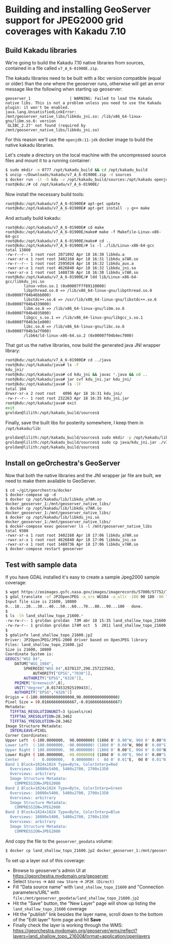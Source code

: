 # Building and installing GeoServer support for JPEG2000 grid coverages with Kakadu 7.10

## Build Kakadu libraries

We're going to build the Kakadu 7.10 native libraries from sources, contained in a file called `v7_A_6-01900E.zip`.

The kakadu libraries need to be built with a libc version compatible (equal or older) than the one where the geoserver runs, otherwise will get an error message like the following when starting up geoserver:
```
geoserver_1                 | WARNING: Failed to load the Kakadu native libs. This is not a problem unless you need to use the Kakadu plugin: it won't be enabled.
java.lang.UnsatisfiedLinkError: /mnt/geoserver_native_libs/libkdu_jni.so: /lib/x86_64-linux-gnu/libm.so.6: version
`GLIBC_2.27' not found (required by /mnt/geoserver_native_libs/libkdu_jni.so)
```

For this reason we'll use the `openjdk:11-jdk` docker image to build the native kakadu libraries.

Let's create a directory on the local machine with the uncompressed source files and mount it to a running container:

```bash
$ sudo mkdir -m 0777 /opt/kakadu_build && cd /opt/kakadu_build
$ unzip ~/Downloads/kakadu/v7_A_6-01900E.zip -d sources
$ docker run -it -h kdu -v /opt/kakadu_build/sources:/opt/kakadu openjdk:8-jdk
root@kdu:/# cd /opt/kakadu/v7_A_6-01900E/
```
Now install the necessary build tools:
```bash
root@kdu:/opt/kakadu/v7_A_6-01900E# apt-get update
root@kdu:/opt/kakadu/v7_A_6-01900E# apt-get install -y g++ make
```

And actually build kakadu:
```
root@kdu:/opt/kakadu/v7_A_6-01900E# cd make
root@kdu:/opt/kakadu/v7_A_6-01900E/make# make -f Makefile-Linux-x86-64-gcc
root@kdu:/opt/kakadu/v7_A_6-01900E/make# cd ..
root@kdu:/opt/kakadu/v7_A_6-01900E/# ls -l ./lib/Linux-x86-64-gcc
total 13860
-rw-r--r-- 1 root root 2071092 Apr 18 16:30 libkdu.a
-rwxr-xr-x 1 root root 3402168 Apr 18 16:31 libkdu_a7AR.so
-rw-r--r-- 1 root root 2595024 Apr 18 16:32 libkdu_aux.a
-rwxr-xr-x 1 root root 4626840 Apr 18 16:32 libkdu_jni.so
-rwxr-xr-x 1 root root 1488736 Apr 18 16:30 libkdu_v7AR.so
root@kdu:/opt/kakadu/v7_A_6-01900E/# ldd lib/Linux-x86-64-gcc/libkdu_jni.so
        linux-vdso.so.1 (0x00007fff89110000)
        libpthread.so.0 => /lib/x86_64-linux-gnu/libpthread.so.0 (0x00007f04b46bb000)
        libstdc++.so.6 => /usr/lib/x86_64-linux-gnu/libstdc++.so.6 (0x00007f04b4339000)
        libm.so.6 => /lib/x86_64-linux-gnu/libm.so.6 (0x00007f04b4035000)
        libgcc_s.so.1 => /lib/x86_64-linux-gnu/libgcc_s.so.1 (0x00007f04b3e1e000)
        libc.so.6 => /lib/x86_64-linux-gnu/libc.so.6 (0x00007f04b3a7f000)
        /lib64/ld-linux-x86-64.so.2 (0x00007f04b4ec7000)
```

That got us the native libraries, now build the generated java JNI wrapper library:
```bash
root@kdu:/opt/kakadu/v7_A_6-01900E# cd ../java
root@kdu:/opt/kakadu/java# ls -F
kdu_jni/
root@kdu:/opt/kakadu/java# cd kdu_jni && javac *.java && cd ..
root@kdu:/opt/kakadu/java# jar cvf kdu_jni.jar kdu_jni/
root@kdu:/opt/kakadu/java# ls -lF
total 104
drwxr-xr-x 2 root root   4096 Apr 18 16:31 kdu_jni/
-rw-r--r-- 1 root root 232263 Apr 18 16:35 kdu_jni.jar
root@kdu:/opt/kakadu/java# exit
exit
groldan@lilith:/opt/kakadu_build/sources$
```

Finally, save the built libs for posterity somewhere, I keep them in `/opt/kakadu/lib`:

```bash
groldan@lilith:/opt/kakadu_build/sources$ sudo mkdir -p /opt/kakadu/lib
groldan@lilith:/opt/kakadu_build/sources$ sudo cp java/kdu_jni.jar ./v7_A_6-01900E/lib/Linux-x86-64-gcc/libkdu_jni.so ./v7_A_6-01900E/lib/Linux-x86-64-gcc/libkdu_v7AR.so ./v7_A_6-01900E/lib/Linux-x86-64-gcc/libkdu_a7AR.so /opt/kakadu/lib/
groldan@lilith:/opt/kakadu_build/sources$
```

## Install on geOrchestra's GeoServer

Now that both the native libraries and the JNI wrapper jar file are built, we need to make them available to GeoServer.

```
$ cd ~/git/georchestra/docker
$ docker-compose up -d
$ docker cp /opt/kakadu/lib/libkdu_a7AR.so docker_geoserver_1:/mnt/geoserver_native_libs/
$ docker cp /opt/kakadu/lib/libkdu_v7AR.so docker_geoserver_1:/mnt/geoserver_native_libs/
$ docker cp /opt/kakadu/lib/libkdu_jni.so docker_geoserver_1:/mnt/geoserver_native_libs/
$ docker-compose exec geoserver ls -l /mnt/geoserver_native_libs
total 9300
-rwxr-xr-x 1 root root 3402168 Apr 18 17:06 libkdu_a7AR.so
-rwxr-xr-x 1 root root 4626840 Apr 18 17:06 libkdu_jni.so
-rwxr-xr-x 1 root root 1488736 Apr 18 17:06 libkdu_v7AR.so
$ docker-compose restart geoserver
```

## Test with sample data

If you have GDAL installed it's easy to create a sample Jpeg2000 sample coverage:

```bash
$ wget https://eoimages.gsfc.nasa.gov/images/imagerecords/57000/57752/land_shallow_topo_21600.tif
$ gdal_translate -of JP2OpenJPEG -a_srs WGS84 -a_ullr -180 90 180 -90 land_shallow_topo_21600.tif land_shallow_topo_21600.jp2
Input file size is 21600, 10800
0...10...20...30...40...50...60...70...80...90...100 - done.
$
$ ls -lh land_shallow_topo_21600.*
-rw-rw-r-- 1 groldan groldan  73M abr 18 15:35 land_shallow_topo_21600.jp2
-rw-rw-r-- 1 groldan groldan 174M oct  5  2011 land_shallow_topo_21600.tif
$
$ gdalinfo land_shallow_topo_21600.jp2
Driver: JP2OpenJPEG/JPEG-2000 driver based on OpenJPEG library
Files: land_shallow_topo_21600.jp2
Size is 21600, 10800
Coordinate System is:
GEOGCS["WGS 84",
    DATUM["WGS_1984",
        SPHEROID["WGS 84",6378137,298.257223563,
            AUTHORITY["EPSG","7030"]],
        AUTHORITY["EPSG","6326"]],
    PRIMEM["Greenwich",0],
    UNIT["degree",0.0174532925199433],
    AUTHORITY["EPSG","4326"]]
Origin = (-180.000000000000000,90.000000000000000)
Pixel Size = (0.016666666666667,-0.016666666666667)
Metadata:
  TIFFTAG_RESOLUTIONUNIT=3 (pixels/cm)
  TIFFTAG_XRESOLUTION=28.3462
  TIFFTAG_YRESOLUTION=28.3462
Image Structure Metadata:
  INTERLEAVE=PIXEL
Corner Coordinates:
Upper Left  (-180.0000000,  90.0000000) (180d 0' 0.00"W, 90d 0' 0.00"N)
Lower Left  (-180.0000000, -90.0000000) (180d 0' 0.00"W, 90d 0' 0.00"S)
Upper Right ( 180.0000000,  90.0000000) (180d 0' 0.00"E, 90d 0' 0.00"N)
Lower Right ( 180.0000000, -90.0000000) (180d 0' 0.00"E, 90d 0' 0.00"S)
Center      (   0.0000000,   0.0000000) (  0d 0' 0.01"E,  0d 0' 0.01"N)
Band 1 Block=1024x1024 Type=Byte, ColorInterp=Red
  Overviews: 10800x5400, 5400x2700, 2700x1350
  Overviews: arbitrary
  Image Structure Metadata:
    COMPRESSION=JPEG2000
Band 2 Block=1024x1024 Type=Byte, ColorInterp=Green
  Overviews: 10800x5400, 5400x2700, 2700x1350
  Overviews: arbitrary
  Image Structure Metadata:
    COMPRESSION=JPEG2000
Band 3 Block=1024x1024 Type=Byte, ColorInterp=Blue
  Overviews: 10800x5400, 5400x2700, 2700x1350
  Overviews: arbitrary
  Image Structure Metadata:
    COMPRESSION=JPEG2000
```

And copy the file to the `geoserver_geodata` volume:

```bash
$ docker cp land_shallow_topo_21600.jp2 docker_geoserver_1:/mnt/geoserver_geodata/
```

To set up a layer out of this coverage:

* Browse to geoserver's admin UI at https://georchestra.mydomain.org/geoserver
* Select `Stores` -> `Add new Store` -> `JP2K (Direct)`
* Fill "Data source name" with `land_shallow_topo_21600` and "Connection parameters/URL" with `file:/mnt/geoserver_geodata/land_shallow_topo_21600.jp2`
* Hit the "Save" button, the "New Layer" page will show up listing the `land_shallow_topo_21600` coverage
* Hit the "publish" link besides the layer name, scroll down to the bottom of the "Edit layer" form page and hit **Save**
* Finally check the layer is working through the WMS: https://georchestra.mydomain.org/geoserver/wms/reflect?layers=land_shallow_topo_21600&format=application/openlayers

